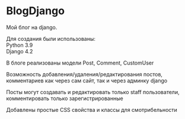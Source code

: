 <h1>BlogDjango</h1>
<p>
  Мой блог на django. 
</p>
<p>
  Для создания были использованы:<br>
  Python 3.9<br>
  Django 4.2
</p>
<p>
  В блоге реализованы модели Post, Comment, CustomUser
</p>
<p>
  Возможность добавления/удаления/редактирования постов, комментариев как через сам сайт, так и через админку django
</p>
<p>
  Посты могут создавать и редактировать только staff пользователи, комментировать только зарегистрированные
</p>
<p>
  Добавлены простые CSS свойства и классы для смотрибельности
</p>
